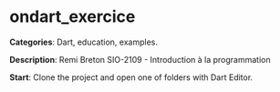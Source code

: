 # ondart_exercice

**Categories**: Dart, education, examples.

**Description**:
Remi Breton
SIO-2109 - Introduction à la programmation

**Start**:
Clone the project and open one of folders with Dart Editor. 







